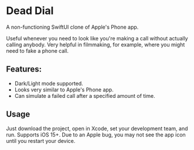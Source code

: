 # Dead Dial
A non-functioning SwiftUI clone of Apple's Phone app.

Useful whenever you need to look like you're making a call without actually calling anybody. Very helpful in filmmaking, for example, where you might need to fake a phone call.

## Features:

* Dark/Light mode supported.
* Looks very similar to Apple's Phone app.
* Can simulate a failed call after a specified amount of time.

## Usage

Just download the project, open in Xcode, set your development team, and run. Supports iOS 15+.
Due to an Apple bug, you may not see the app icon until you restart your device.
